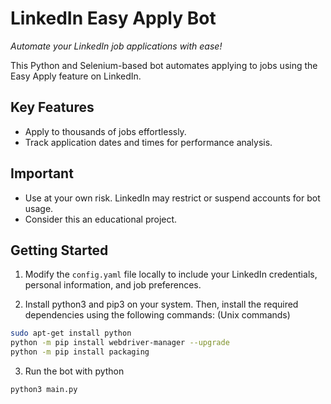 # LinkedIn Easy Apply Bot

_Automate your LinkedIn job applications with ease!_

This Python and Selenium-based bot automates applying to jobs using the Easy Apply feature on LinkedIn.

## Key Features

- Apply to thousands of jobs effortlessly.
- Track application dates and times for performance analysis.

## Important

- Use at your own risk. LinkedIn may restrict or suspend accounts for bot usage.
- Consider this an educational project.

## Getting Started

1. Modify the `config.yaml` file locally to include your LinkedIn credentials, personal information, and job preferences.

2. Install python3 and pip3 on your system. Then, install the required dependencies using the following commands: (Unix commands)
```bash
sudo apt-get install python
python -m pip install webdriver-manager --upgrade
python -m pip install packaging
```

3. Run the bot with python
```bash
python3 main.py
```



